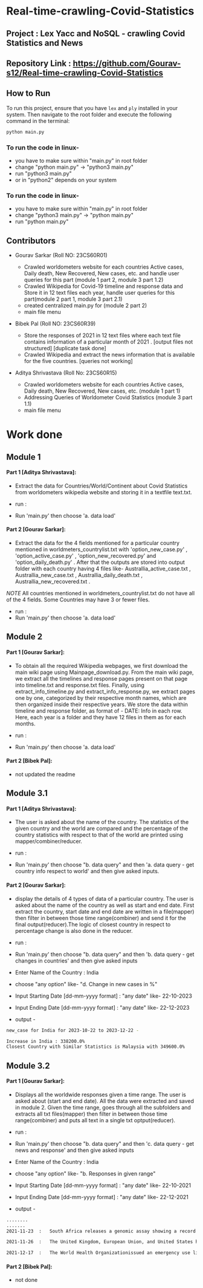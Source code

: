 # Real-time-crawling-Covid-Statistics

## Project : Lex Yacc and NoSQL - crawling Covid Statistics and News

## Repository Link : https://github.com/Gourav-s12/Real-time-crawling-Covid-Statistics

## How to Run

To run this project, ensure that you have `lex` and `ply` installed in your system. Then navigate to the root folder and execute the following command in the terminal:

```bash
python main.py
```

### To run the code in linux-
- you have to make sure within "main.py" in root folder
- change "python main.py" -> "python3 main.py" 
- run "python3 main.py"
- or in "python2" depends on your system

### To run the code in linux-
- you have to make sure within "main.py" in root folder
- change "python3 main.py" -> "python main.py" 
- run "python main.py"

## Contributors

- Gourav Sarkar (Roll NO: 23CS60R01)
  - Crawled worldometers website for each countries Active cases, Daily death, New Recovered, New cases, etc. and handle user queries for this part (module 1 part 2, module 3 part 1.2)
  - Crawled Wikipedia for Covid-19 timeline and response data and Store it in 12 text files each year, handle user queries for this part(module 2 part 1, module 3 part 2.1)
  - created centralized main.py for (module 2 part 2) 
  - main file menu

- Bibek Pal (Roll NO: 23CS60R39)
  - Store the responses of 2021 in 12 text files where each text file contains information of a particular month of 2021 . [output files not structured] [duplicate task done]
  - Crawled Wikipedia and extract the news information that is available for the five countries. [queries not working]

- Aditya Shrivastava (Roll No: 23CS60R15)
  - Crawled worldometers website for each countries Active cases, Daily death, New Recovered, New cases, etc. (module 1 part 1)
  - Addressing Queries of Worldometer Covid Statistics (module 3 part 1.1)
  - main file menu

# Work done

## Module 1 
#### Part 1 [Aditya Shrivastava]: 
- Extract the data for Countries/World/Continent about Covid Statistics from worldometers wikipedia website and storing it in a textfile 
  text.txt.

- run :
- Run 'main.py' then choose 'a. data load'


#### Part 2 [Gourav Sarkar]: 
- Extract the data for the 4 fields mentioned for a particular country mentioned in worldmeters_countrylist.txt with 'option_new_case.py' , 'option_active_case.py' , 'option_new_recovered.py' and 'option_daily_death.py' . After that the outputs are stored into output folder with each country having 4 files like-
Australlia_active_case.txt , Australlia_new_case.txt , Australlia_daily_death.txt , Australlia_new_recovered.txt .

*NOTE* All countries mentioned in worldmeters_countrylist.txt do not have all of the 4 fields. Some Countries may have 3 or fewer files.

- run :
- Run 'main.py' then choose 'a. data load'


## Module 2 

#### Part 1 [Gourav Sarkar]: 
- To obtain all the required Wikipedia webpages, we first download the main wiki page using Mainpage_download.py. From the main wiki page, we extract all the timelines and response pages present on that page into timeline.txt and response.txt files. Finally, using extract_info_timeline.py and extract_info_response.py, we extract pages one by one, categorized by their respective month names, which are then organized inside their respective years. We store the data within timeline and response folder, as format of - DATE: Info in each row. Here, each year is a folder and they have 12 files in them as for each months.

- run :
- Run 'main.py' then choose 'a. data load'

#### Part 2 [Bibek Pal]: 
- not updated the readme

## Module 3.1 
#### Part 1 [Aditya Shrivastava]: 
- The user is asked about the name of the country. The statistics of the given country and the world are compared and the
  percentage of the country statistics with respect to that of the world are printed using mapper/combiner/reducer.

- run :
- Run 'main.py' then choose "b. data query" and then 'a. data query - get country info respect to world' and then give asked inputs.


#### Part 2 [Gourav Sarkar]: 
- display the details of 4 types of data of a particular country. The user is asked about the name of the country as well as start and end date. First extract the country, start date and end date are written in a file(mapper) then filter in between those time range(combiner) and send it for the final output(reducer).The logic of closest country in respect to percentage change is also done in the reducer. 

- run :
- Run 'main.py' then choose "b. data query" and then 'b. data query - get changes in countries' and then give asked inputs
- Enter Name of the Country : India
- choose "any option" like- "d. Change in new cases in %"
- Input Starting Date [dd-mm-yyyy format] : "any date" like- 22-10-2023
- Input Ending Date [dd-mm-yyyy format] : "any date" like- 22-12-2023
- output -

```bash
new_case for India for 2023-10-22 to 2023-12-22 -

Increase in India : 338200.0%
Closest Country with Similar Statistics is Malaysia with 349600.0%
```


## Module 3.2

#### Part 1 [Gourav Sarkar]: 
- Displays all the worldwide responses given a time range. The user is asked about (start and end date). All the data were extracted and saved in module 2. Given the time range, goes through all the subfolders and extracts all txt files(mapper) then filter in between those time range(combiner) and puts all text in a single txt optput(reducer).

- run :
- Run 'main.py' then choose "b. data query" and then 'c. data query - get news and response' and then give asked inputs
- Enter Name of the Country : India
- choose "any option" like- "b. Responses in given range"
- Input Starting Date [dd-mm-yyyy format] : "any date" like- 22-10-2021
- Input Ending Date [dd-mm-yyyy format] : "any date" like- 22-12-2021
- output -

```bash
........
.......
2021-11-23  :   South Africa releases a genomic assay showing a record number of mutations -32- on the protein spike of variant B.1.1.52, stoking world-wide alarm given the massive rise in the number of cases in the region and its being on track to overtake the Delta Variant. First discovered from a sample taken in Botswana November 11,the report triggers an emergency WHO meeting on November 26.

2021-11-26  :   The United Kingdom, European Union, and United States have imposed travel restrictions on eight southern African countries including South Africa, Botswana, Zimbabwe, Namibia, Lesotho, Eswatini, Mozambique, and Malawi in order to contain the spread of the B.1.1.52 \(Omicron\) Variant.South African Minister of HealthJoe Phaahlahas objected to the travel restrictions on South Africa, defending South Africa\'s handling of the pandemic and describing travel bans as against the norms and standardsof the World Health Organization.

2021-12-17  :   The World Health Organizationissued an emergency use listing \(EUL\) for NVX-CoV2373, expanding the basket of WHO-validated vaccines against the SARS-CoV-2 virus.

```

#### Part 2 [Bibek Pal]:
- not done  
